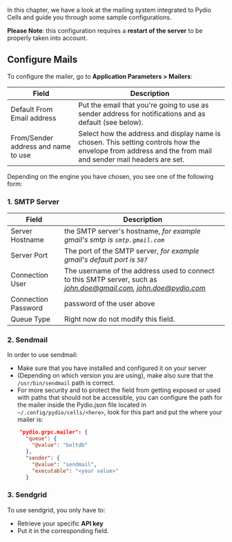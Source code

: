 In this chapter, we have a look at the mailing system integrated to Pydio Cells and guide you through some sample configurations.

**Please Note**: this configuration requires a **restart of the server** to be properly taken into account.

## Configure Mails

To configure the mailer, go to **Application Parameters > Mailers**:

| Field                               | Description                                                                                                                                               |
| ----------------------------------- | --------------------------------------------------------------------------------------------------------------------------------------------------------- |
| Default From Email address          | Put the email that you're going to use as sender address for notifications and as default (see below).                                                    |
| From/Sender address and name to use | Select how the address and display name is chosen. This setting controls how the envelope from address and the from mail and sender mail headers are set. |

Depending on the engine you have chosen, you see one of the following form:

### 1. SMTP Server

| Field               | Description                                                                                                       |
| ------------------- | ----------------------------------------------------------------------------------------------------------------- |
| Server Hostname     | the SMTP server's hostname, *for example gmail's smtp is `smtp.gmail.com`*                                        |
| Server Port         | The port of the SMTP server, *for example gmail's default port is `587`*                                          |
| Connection User     | The username of the address used to connect to this SMTP server, such as *john.doe@gmail.com, john.doe@pydio.com* |
| Connection Password | password of the user above                                                                                        |
| Queue Type          | Right now do not modify this field.                                                                               |

### 2. Sendmail

In order to use sendmail:

- Make sure that you have installed and configured it on your server
- (Depending on which version you are using), make also sure that the `/usr/bin/sendmail` path is correct.
- For more security and to protect the field from getting exposed or used with paths that should not be accessible, you can configure the path for the mailer inside the Pydio.json file located in `~/.config/pydio/cells/<here>`, look for this part and put the where your mailer is:

```json
    "pydio.grpc.mailer": {
      "queue": {
        "@value": "boltdb"
      },
      "sender": {
        "@value": "sendmail",
        "executable": "<your value>"
      }
```

### 3. Sendgrid

To use sendgrid, you only have to:

- Retrieve your specific **API key**
- Put it in the corresponding field.